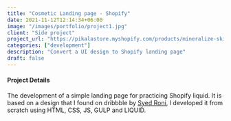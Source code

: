 ```yaml
---
title: "Cosmetic Landing page - Shopify"
date: 2021-11-12T12:14:34+06:00
image: "/images/portfolio/project1.jpg"
client: "Side project"
project_url: "https://pikalastore.myshopify.com/products/mineralize-skinfinish"
categories: ["development"]
description: "Convert a UI design to Shopify landing page"
draft: false
---
```


#### Project Details

The development of a simple landing page for practicing Shopify liquid. It is based on a design that I found on dribbble by [Syed Roni](https://dribbble.com/shots/14620662-Curology-Landing-Page-concept), I developed it from scratch using HTML, CSS, JS, GULP and LIQUID.
